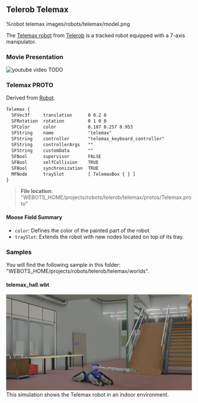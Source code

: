 ## Telerob Telemax

%robot telemax images/robots/telemax/model.png

The [Telemax robot](https://www.telerob.com/en/products/telemax-family) from [Telerob](https://www.telerob.com) is a tracked robot equipped with a 7-axis manipulator.

### Movie Presentation

![youtube video](https://www.youtube.com/watch?v=joPAnZcOouc)  TODO

### Telemax PROTO

Derived from [Robot](../reference/robot.md).

```
Telemax {
  SFVec3f     translation      0 0.2 0
  SFRotation  rotation         0 1 0 0
  SFColor     color            0.187 0.257 0.953
  SFString    name             "telemax"
  SFString    controller       "telemax_keyboard_controller"
  SFString    controllerArgs   ""
  SFString    customData       ""
  SFBool      supervisor       FALSE
  SFBool      selfCollision    TRUE
  SFBool      synchronization  TRUE
  MFNode      traySlot         [ TelemaxBox { } ]
}
```

> **File location**: "WEBOTS\_HOME/projects/robots/telerob/telemax/protos/Telemax.proto"

#### Moose Field Summary

- `color`: Defines the color of the painted part of the robot.
- `traySlot`: Extends the robot with new nodes located on top of its tray.

### Samples

You will find the following sample in this folder: "WEBOTS\_HOME/projects/robots/telerob/telemax/worlds".

#### telemax\_hall.wbt

![telemax_hall.wbt.png](images/robots/telemax/telemax_hall.wbt.png) This simulation shows the Telemax robot in an indoor environment.
